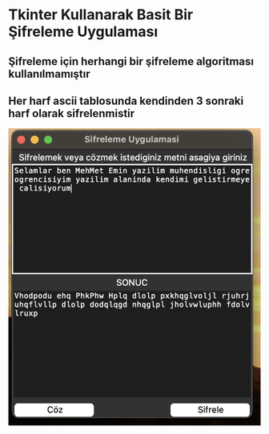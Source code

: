 # Tkinter Kullanarak Basit Bir Şifreleme Uygulaması

## Şifreleme için herhangi bir şifreleme algoritması kullanılmamıştır
## Her harf ascii tablosunda kendinden 3 sonraki harf olarak sifrelenmistir


![Ekran Görüntüsü](https://github.com/mepostalli/python-experiments/blob/main/tkinter/cryptology/screenshot.png)

